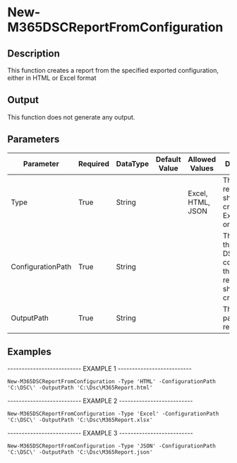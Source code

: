 ﻿# New-M365DSCReportFromConfiguration

## Description

This function creates a report from the specified exported configuration,
either in HTML or Excel format

## Output

This function does not generate any output.

## Parameters

| Parameter | Required | DataType | Default Value | Allowed Values | Description |
| --- | --- | --- | --- | --- | --- |
| Type | True | String |  | Excel, HTML, JSON | The type of report that should be created: Excel, HTML, or JSON. |
| ConfigurationPath | True | String |  |  | The path to the exported DSC configuration that the report should be created for. |
| OutputPath | True | String |  |  | The output path of the report. |

## Examples

-------------------------- EXAMPLE 1 --------------------------

`New-M365DSCReportFromConfiguration -Type 'HTML' -ConfigurationPath 'C:\DSC\' -OutputPath 'C:\Dsc\M365Report.html'`


-------------------------- EXAMPLE 2 --------------------------

`New-M365DSCReportFromConfiguration -Type 'Excel' -ConfigurationPath 'C:\DSC\' -OutputPath 'C:\Dsc\M365Report.xlsx'`


-------------------------- EXAMPLE 3 --------------------------

`New-M365DSCReportFromConfiguration -Type 'JSON' -ConfigurationPath 'C:\DSC\' -OutputPath 'C:\Dsc\M365Report.json'`

